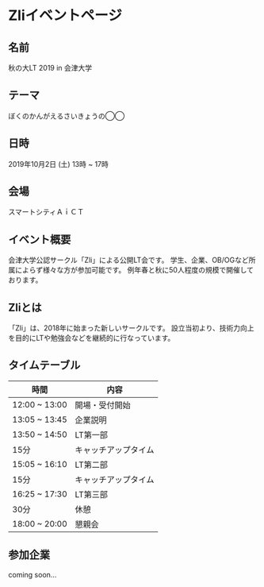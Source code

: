 # Zliイベントページ

## 名前
秋の大LT 2019 in 会津大学

## テーマ
ぼくのかんがえるさいきょうの◯◯

## 日時
2019年10月2日 (土) 13時 ~ 17時

## 会場
スマートシティＡｉＣＴ

## イベント概要
会津大学公認サークル「Zli」による公開LT会です。
学生、企業、OB/OGなど所属によらず様々な方が参加可能です。
例年春と秋に50人程度の規模で開催しております。

## Zliとは
「Zli」は、2018年に始まった新しいサークルです。
設立当初より、技術力向上を目的にLTや勉強会などを継続的に行なっています。


## タイムテーブル

|時間|内容|
|---|---|
|12:00 ~ 13:00 | 開場・受付開始 |
|13:05 ~ 13:45 | 企業説明|
|13:50 ~ 14:50 | LT第一部|
|15分 |キャッチアップタイム|
|15:05 ~ 16:10 | LT第二部 |
|15分 | キャッチアップタイム |
|16:25 ~ 17:30 | LT第三部 |
|30分 | 休憩 |
|18:00 ~ 20:00 | 懇親会 |


## 参加企業
coming soon...